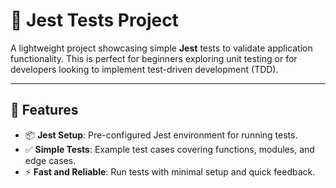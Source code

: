 # 🧪 Jest Tests Project

A lightweight project showcasing simple **Jest** tests to validate application functionality. This is perfect for beginners exploring unit testing or for developers looking to implement test-driven development (TDD).

---

## 🚀 Features
- 📦 **Jest Setup**: Pre-configured Jest environment for running tests.
- ✅ **Simple Tests**: Example test cases covering functions, modules, and edge cases.
- ⚡ **Fast and Reliable**: Run tests with minimal setup and quick feedback.
